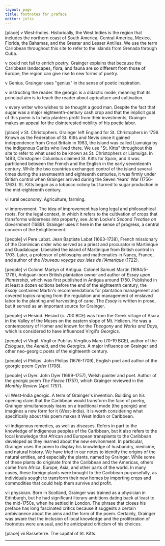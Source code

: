 ```yaml
---
layout: page
title: footnotes for preface
editor: julie
---
```



[place] v West-Indies. Historically, the West Indies is the region that includes the northern coast of South America, Central America, Mexico, Florida, the Bahamas, and the Greater and Lesser Antilles. We use the term Caribbean throughout this site to refer to the islands from Grenada through Cuba.  

v could not fail to enrich poetry. Grainger explains that because the Caribbean landscapes, flora, and fauna are so different from those of Europe, the region can give rise to new forms of poetry.

v Genius. Grainger uses "genius" in the sense of poetic inspiration.

v instructing the reader. the georgic is a didactic mode, meaning that its principal aim is to teach the reader about agriculture and cultivation.  

v every writer who wishes to be thought a good man. Despite the fact that sugar was a major eighteenth-century cash crop and that the implicit goal of this poem is to help planters profit from their investments, Grainger makes an appeal for the disinterested nobility of his poetic labor.  

[place] v St. Christophers. Grainger left England for St. Christophers in 1759. Known as the Federation of St. Kitts and Nevis since it gained independence from Great Britain in 1983, the island was called Liamuiga by the indigenous Caribs who lived there. We use "St. Kitts" throughout this site to refer to what used to be known as St. Christophers or Liamuiga. In 1493, Christopher Columbus claimed St. Kitts for Spain, and it was partitioned between the French and the English in the early seventeenth century. While the two countries exchanged control of the island several times during the seventeenth and eighteenth centuries, it was firmly under British control when Grainger arrived during the Seven Years' War (1756-1763). St. Kitts began as a tobacco colony but turned to sugar production in the mid-eighteenth century.  

vi rural oeconomy. Agriculture, farming.

vi improvement. The idea of improvement has long legal and philosophical roots. For the legal context, in which it refers to the cultivation of crops that transforms wilderness into property, see John Locke's *Second Treatise on Government* (1689). Grainger uses it here in the sense of progress, a central concern of the Enlightenment.  

[people] vi Pere Labat. Jean Baptiste Labat (1663-1738), French missionary of the Dominican order who served as a priest and procurator in Martinique and Guadaloupe. Liberated the island of Martinique from British control in 1703. Later, a professor of philosophy and mathematics in Nancy, France, and author of the *Nouveau voyage aux isles de l'Amerique* (1722).

[people] vi Colonel Martyn of Antigua. Colonel Samuel Martin (1694/5-1776), Antiguan-born British plantation owner and author of *Essay upon Plantership*, which was first published in Antigua around 1750. Published in at least a dozen editions before the end of the eighteenth century, the *Essay* contained Martin's recommendations for plantation management and covered topics ranging from the regulation and management of enslaved labor to the planting and harvesting of cane. The *Essay* is written in prose, but it served as an important source for Grainger.  

[people] vi Hesiod. Hesiod (c. 700 BCE) was from the Greek village of Ascra in the Valley of the Muses on the eastern slope of Mt. Helicon. He was a contemporary of Homer and known for the *Theogony* and *Works and Days*, which is considered to have influenced Virgil's *Georgics*.   

[people] vi Virgil. Virgil or Publius Vergilius Maro (70-19 BCE), author of the *Eclogues*, the *Aeneid*, and the *Georgics*. A major influence on Grainger and other neo-georgic poets of the eighteenth century.

[people] vi Philips. John Philips (1676-1709), English poet and author of the georgic poem *Cyder* (1708).

[people] vi Dyer. John Dyer (1699-1757), Welsh painter and poet. Author of the georgic poem *The Fleece* (1757), which Grainger reviewed in the *Monthly Review* (April 1757).

vii West-India georgic. A term of Grainger's invention. Building on his opening claim that the Caribbean would transform the face of poetry, Grainger simultaneously leans on a traditional mode (the georgic) and imagines a new form for it (West-India). It is worth considering what specifically about this poem makes it West Indian or Caribbean.  

vii indigenous remedies, as well as diseases. Refers in part to the knowledge of indigenous peoples of the Caribbean, but it also refers to the local knowledge that African and European transplants to the Caribbean developed as they learned about the new environment. In particular, Grainger uses the poem to display his knowledge of husbandry, medicine, and natural history. We have tried in our notes to identify the origins of the natural entities, and especially the plants, named by Grainger. While some of these plants do originate from the Caribbean and the Americas, others come from Africa, Europe, Asia, and other parts of the world. In many cases, these foreign plants were brought to the Caribbean purposefully, as individuals sought to transform their new homes by importing crops and commodities that could help them survive and profit.  

vii physician. Born in Scotland, Grainger was trained as a physician in Edinburgh, but he had significant literary ambitions dating back at least to the mid-1750s, when he settled in London. The phrase that closes his preface has long fascinated critics because it suggests a certain ambivlanece about the aims and the form of the poem. Certainly, Grainger was aware that the inclusion of local knowledge and the proliferation of footnotes were unusual, and he anticipated criticism of his choices.  

[place] vii Basseterre. The capital of St. Kitts.  

---
